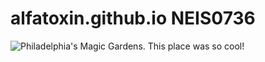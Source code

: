 # alfatoxin.github.io NEIS0736
![Philadelphia's Magic Gardens. This place was so cool!](/assets/images/philly-magic-gardens.jpg "Philadelphia's Magic Gardens")